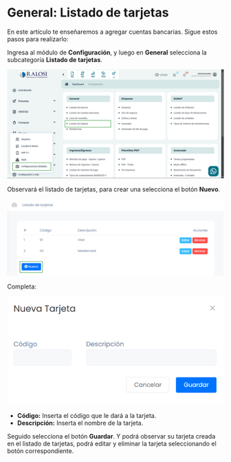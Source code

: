 # General: Listado de tarjetas

En este artículo te enseñaremos a agregar cuentas bancarias. Sigue estos pasos para realizarlo:

Ingresa al módulo de **Configuración**, y luego en **General** selecciona la subcategoría **Listado de tarjetas**.

![Alt text](img/tarjetas1.jpg)

Observará el listado de tarjetas, para crear una selecciona el botón **Nuevo**.

![Alt text](img/tarjetas2.jpg)

Completa:

![Alt text](img/tarjetas3.jpg)

* **Código:** Inserta el código que le dará a la tarjeta.
* **Descripción:** Inserta el nombre de la tarjeta.
  
Seguido selecciona el botón **Guardar**. Y podrá observar su tarjeta creada en el listado de tarjetas, podrá editar y eliminar la tarjeta seleccionando el botón correspondiente.
